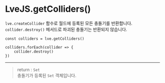 # LveJS.getColliders()

`lve.createCollider` 함수로 월드에 등록된 모든 충돌기를 반환합니다.  
`collider.destroy()` 메서드로 파괴된 충돌기는 반환되지 않습니다.

```
const colliders = lve.getColliders()

colliders.forEach(collider => {
    collider.destroy()
})
```

---

> return : `Set`  
  충돌기가 등록된 `Set` 객체입니다.